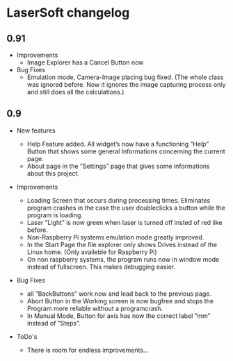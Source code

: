 # LaserSoft changelog
## 0.91
- Improvements
    - Image Explorer has a Cancel Button now
- Bug Fixes
    - Emulation mode, Camera-Image placing bug fixed. (The whole class was ignored before. Now it ignores the image capturing process only and still does all the calculations.)
## 0.9

- New features
  - Help Feature added. All widget’s now have a functioning ”Help” Button that shows some general Informations concerning the current page.
  - About page in the ”Settings” page that gives some informations about this project.

- Improvements
  - Loading Screen that occurs during processing times. Eliminates program crashes in the case the user doubleclicks a button while the program is loading.
  - Laser ”Light” is now green when laser is turned off insted of red like before.
  - Non-Raspberry Pi systems emulation mode greatly improved.
  - In the Start Page the file explorer only shows Drives instead of the Linux home. (Only availeble for Raspberry Pi)
  - On non raspberry systems, the program runs now in window mode instead of fullscreen. This makes debugging easier.

- Bug Fixes
  - all ”BackButtons” work now and lead back to the previous page.
  - Abort Button in the Working screen is now bugfree and stops the Program more reliable without a programcrash.
  - In Manual Mode, Button for axis has now the correct label ”mm” instead of ”Steps”.

- ToDo's
  - There is room for endless improvements...    
